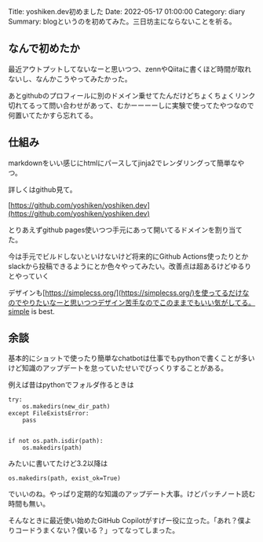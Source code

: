 Title: yoshiken.dev初めました
Date: 2022-05-17 01:00:00
Category: diary
Summary: blogというのを初めてみた。三日坊主にならないことを祈る。


## なんで初めたか

最近アウトプットしてないなーと思いつつ、zennやQiitaに書くほど時間が取れないし、なんかこうやってみたかった。

あとgithubのプロフィールに別のドメイン乗せてたんだけどちょくちょくリンク切れてるって問い合わせがあって、むかーーーーしに実験で使ってたやつなので何置いてたかすら忘れてる。

## 仕組み

markdownをいい感じにhtmlにパースしてjinja2でレンダリングって簡単なやつ。

詳しくはgithub見て。

[https://github.com/yoshiken/yoshiken.dev](https://github.com/yoshiken/yoshiken.dev)

とりあえずgithub pages使いつつ手元にあって開いてるドメインを割り当てた。

今は手元でビルドしないといけないけど将来的にGithub Actions使ったりとかslackから投稿できるようにとか色々やってみたい。改善点は超あるけどゆるりとやっていく

デザインも[https://simplecss.org/](https://simplecss.org/)を使ってるだけなのでやりたいなーと思いつつデザイン苦手なのでこのままでもいい気がしてる。simple is best.

## 余談

基本的にショットで使ったり簡単なchatbotは仕事でもpythonで書くことが多いけど知識のアップデートを怠っていたせいでびっくりすることがある。

例えば昔はpythonでフォルダ作るときは

```{ .python .code }
try:
    os.makedirs(new_dir_path)
except FileExistsError:
    pass


if not os.path.isdir(path):
    os.makedirs(path)
```

みたいに書いてたけど3.2以降は

```{ .python .code }
os.makedirs(path, exist_ok=True)
```

でいいのね。やっぱり定期的な知識のアップデート大事。けどパッチノート読む時間も無い。

そんなときに最近使い始めたGitHub Copilotがすげー役に立った。「あれ？僕よりコードうまくない？僕いる？」ってなってしまった。
